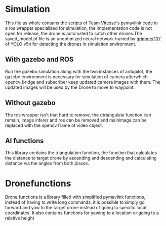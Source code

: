 # Simulation
This file as whole contains the scripts of Team Vitesse's pymavlink code in a ros wrapper specialized for simulation, the implementation code is not open for release, the drone is automated to catch other drones.The saved_model.pt file is an unoptimized neural network trained by [grimmer107](https://github.com/grimmer107) of YOLO v5n for detecting the drones in simulation environment.

## With gazebo and ROS
Run the gazebo simulation along with the two instances of ardupilot, the gazebo environment is necessary for simulation of camera afterwhich opencv_bridge and subscriber keep updated camera images with them. The updated images will be used by the Drone to move to waypoint.

## Without gazebo
The ros wrapper isn't that hard to remove, the dtriangulate function can remain, image inferer and ros can be removed and mainimage can be replaced with the opencv frame of video object.

## AI functions
This library contains the triangulation function, the function that calculates the distance to target drone by ascending and descending and calculating distance via the angles from both places.

# Dronefunctions
Drone functions is a library filled with simplified pymavlink functions, instead of having to write long commands, it is possible to simply go forward and yaw to the target drone instead of going to specific local coordinates. It also contains functions for yawing to a location or going to a relative height 
